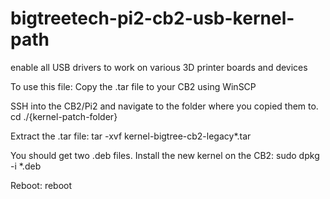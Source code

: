 # bigtreetech-pi2-cb2-usb-kernel-path
enable all USB drivers to work on various 3D printer boards and devices

To use this file:
Copy the .tar file to your CB2 using WinSCP

SSH into the CB2/Pi2 and navigate to the folder where you copied them to.
cd ./{kernel-patch-folder}

Extract the .tar file:
tar -xvf kernel-bigtree-cb2-legacy*.tar

You should get two .deb files. Install the new kernel on the CB2:
sudo dpkg -i *.deb

Reboot:
reboot
